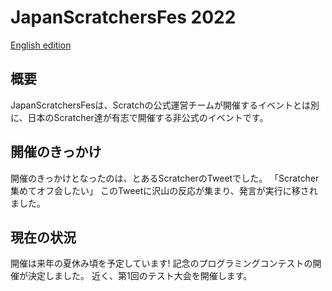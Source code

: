 # JapanScratchersFes 2022
[English edition](README.md)

## 概要
JapanScratchersFesは、Scratchの公式運営チームが開催するイベントとは別に、日本のScratcher達が有志で開催する非公式のイベントです。

## 開催のきっかけ
開催のきっかけとなったのは、とあるScratcherのTweetでした。
「Scratcher集めてオフ会したい」
このTweetに沢山の反応が集まり、発言が実行に移されました。

## 現在の状況
開催は来年の夏休み頃を予定しています!
記念のプログラミングコンテストの開催が決定しました。
近く、第1回のテスト大会を開催します。
